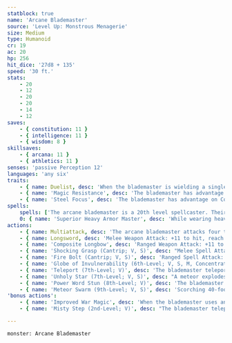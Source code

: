 ```yaml
---
statblock: true
name: 'Arcane Blademaster'
source: 'Level Up: Monstrous Menagerie'
size: Medium
type: Humanoid
cr: 19
ac: 20
hp: 256
hit_dice: '27d8 + 135'
speed: '30 ft.'
stats:
    - 20
    - 12
    - 20
    - 20
    - 14
    - 12
saves:
    - { constitution: 11 }
    - { intelligence: 11 }
    - { wisdom: 8 }
skillsaves:
    - { arcana: 11 }
    - { athletics: 11 }
senses: 'passive Perception 12'
languages: 'any six'
traits:
    - { name: Duelist, desc: 'When the blademaster is wielding a single melee weapon, their weapon attacks deal an extra 2 damage (included below).' }
    - { name: 'Magic Resistance', desc: 'The blademaster has advantage on saving throws against spells and magical effects.' }
    - { name: 'Steel Focus', desc: 'The blademaster has advantage on Constitution saving throws made to maintain concentration on spells.' }
spells:
    spells: ['The arcane blademaster is a 20th level spellcaster. Their spellcasting ability is Intelligence (spell save DC 19, +11 to hit with spell attacks). The arcane blademaster has the following wizard spells prepared:', 'Cantrips (at will): acid splash, fire bolt, shocking grasp, true strike', '1st-level (4 slots): burning hands, charm person, magic missile, sleep', '2nd-level (3 slots): magic weapon, misty step, see invisibility', '3rd-level (3 slots): dispel magic, fireball, fly, lightning bolt, tongues', '4th-level (3 slots): fire shield, stoneskin, wall of fire', '5th-level (3 slots): cone of cold, conjure elemental, hold monster, telekinesis', '6th-level (2 slots): globe of invulnerability, sunbeam', '7th-level (2 slots): teleport, unholy star', '8th-level (1 slot): power word stun', '9th-level (1 slot): meteor swarm']
    0: { name: 'Superior Heavy Armor Master', desc: 'While wearing heavy armor, the blademaster reduces any bludgeoning, piercing, or slashing damage they take from nonmagical weapons by 5.' }
actions:
    - { name: Multiattack, desc: 'The arcane blademaster attacks four times and casts a cantrip.' }
    - { name: Longsword, desc: 'Melee Weapon Attack: +11 to hit, reach 5 ft., one target. Hit: 11 (1d8 + 7) slashing damage.' }
    - { name: 'Composite Longbow', desc: 'Ranged Weapon Attack: +11 to hit, range 150/600 ft., one target. Hit: 9 (1d8 + 5) piercing damage.' }
    - { name: 'Shocking Grasp (Cantrip; V, S)', desc: "Melee Spell Attack: +11 to hit, reach 5 ft., one creature. Hit: 18 (4d8) lightning damage, and the target can't take reactions until the start of its next turn." }
    - { name: 'Fire Bolt (Cantrip; V, S)', desc: 'Ranged Spell Attack: +11 to hit, range 120 ft., one target. Hit: 22 (4d10) fire damage.' }
    - { name: 'Globe of Invulnerability (6th-Level; V, S, M, Concentration)', desc: "A glimmering 10-foot-radius sphere appears around the blademaster. It remains for 1 minute and doesn't move with the blademaster. Any 5th-level or lower spell cast from outside the sphere can't affect anything inside the sphere, even if cast with a higher level spell slot. Targeting something inside the sphere or including the sphere's space in an area has no effect on anything inside." }
    - { name: 'Teleport (7th-Level; V)', desc: 'The blademaster teleports to a location they are familiar with on the same plane of existence.' }
    - { name: 'Unholy Star (7th-Level; V, S)', desc: "A meteor explodes at a point the blademaster can see 100 feet directly above them. Each creature within 120 feet that can see the meteor (other than the blademaster) makes a DC 19 Dexterity saving throw. On a failure, it is blinded until the end of the blademaster's next turn. Four fiery chunks of the meteor then plummet to the ground at different points chosen by the blademaster that are within range, to explode in 5-foot-radius areas. Each creature in an area makes a DC 19 Dexterity saving throw, taking 21 (6d6) fire damage and 21 (6d6) necrotic damage on a failed save or half damage on a successful one. A creature in more than one area is affected only once. Flammable unattended objects catch fire." }
    - { name: 'Power Word Stun (8th-Level; V)', desc: 'The blademaster utters a powerful word that stuns one creature that has 150 hit points or less and is within 60 feet (if it has more hit points, it is instead rattled until the end of its next turn). The creature repeats the saving throw at the end of each of its turns, ending the effect on a success.' }
    - { name: 'Meteor Swarm (9th-Level; V, S)', desc: 'Scorching 40-foot-radius spheres of flame strike the ground at 4 different points chosen by the blademaster within 1 mile. The effects of a sphere reach around corners. Creatures and objects in the area make a DC 19 Dexterity saving throw, taking 49 (14d6) fire damage and 49 (14d6) bludgeoning damage on a failure or half damage on a success. A creature in more than one area is affected only once. Flammable unattended objects catch fire.' }
'bonus actions':
    - { name: 'Improved War Magic', desc: 'When the blademaster uses an action to cast a spell, they can make one weapon attack.' }
    - { name: 'Misty Step (2nd-Level; V)', desc: "The blademaster teleports to an unoccupied space they can see within 30 feet. The blademaster can't cast this spell and a 1st-level or higher spell on the same turn." }

---
```

```statblock
monster: Arcane Blademaster
```

